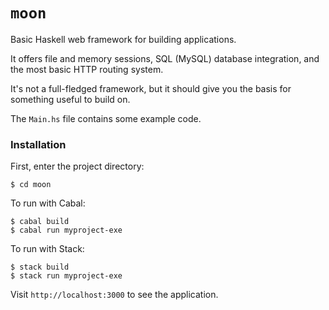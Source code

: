 # `moon`

Basic Haskell web framework for building applications.

It offers file and memory sessions, SQL (MySQL) database integration, and the most basic HTTP routing system.

It's not a full-fledged framework, but it should give you the basis for something useful to build on.

The `Main.hs` file contains some example code.

### Installation

First, enter the project directory:

    $ cd moon

To run with Cabal:

    $ cabal build
    $ cabal run myproject-exe

To run with Stack:

    $ stack build
    $ stack run myproject-exe

Visit `http://localhost:3000` to see the application.
